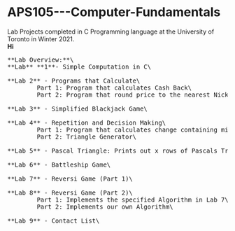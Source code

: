 # APS105---Computer-Fundamentals
Lab Projects completed in C Programming language at the University of Toronto in Winter 2021.\
**Hi**
<pre>
**Lab Overview:**\
**Lab** **1**- Simple Computation in C\

**Lab 2** - Programs that Calculate\
        Part 1: Program that calculates Cash Back\
        Part 2: Program that round price to the nearest Nickel\
        
**Lab 3** - Simplified Blackjack Game\

**Lab 4** - Repetition and Decision Making\
        Part 1: Program that calculates change containing minimum number of coins required\
        Part 2: Triangle Generator\
        
**Lab 5** - Pascal Triangle: Prints out x rows of Pascals Triangle\

**Lab 6** - Battleship Game\

**Lab 7** - Reversi Game (Part 1)\

**Lab 8** - Reversi Game (Part 2)\
        Part 1: Implements the specified Algorithm in Lab 7\
        Part 2: Implements our own Algorithm\
        
**Lab 9** - Contact List\
<pre>
